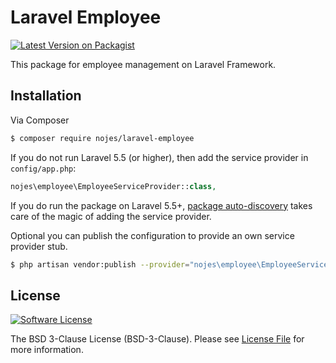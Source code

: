# Laravel Employee

[![Latest Version on Packagist][ico-version]][link-packagist]

This package for employee management on Laravel Framework.

## Installation

Via Composer

```bash
$ composer require nojes/laravel-employee
```

If you do not run Laravel 5.5 (or higher), then add the service provider in `config/app.php`:

```php
nojes\employee\EmployeeServiceProvider::class,
```

If you do run the package on Laravel 5.5+, [package auto-discovery](https://medium.com/@taylorotwell/package-auto-discovery-in-laravel-5-5-ea9e3ab20518) takes care of the magic of adding the service provider.

Optional you can publish the configuration to provide an own service provider stub.

```bash
$ php artisan vendor:publish --provider="nojes\employee\EmployeeServiceProvider"
```

## License

[![Software License][ico-license]](LICENSE)

The BSD 3-Clause License (BSD-3-Clause). Please see [License File](LICENSE) for more information.


[ico-version]: https://poser.pugx.org/nojes/laravel-employee/v/stable
[ico-license]: https://poser.pugx.org/nojes/laravel-employee/license

[link-packagist]: https://packagist.org/packages/nojes/employee